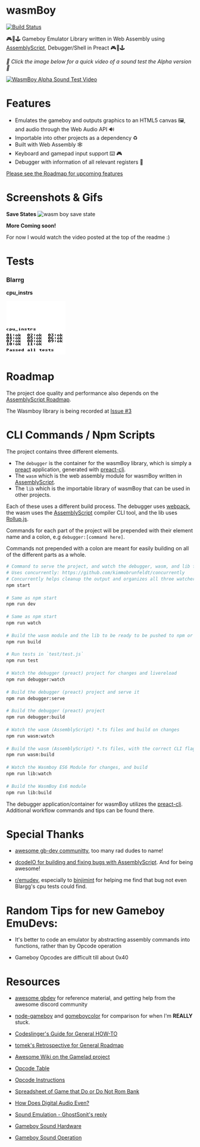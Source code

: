 # wasmBoy

<!--- Badges -->
[![Build Status](https://travis-ci.org/torch2424/wasmBoy.svg?branch=master)](https://travis-ci.org/torch2424/wasmBoy)

<!--- Short Description-->
🎮👾🕹️ Gameboy Emulator Library written in Web Assembly using [AssemblyScript](https://github.com/AssemblyScript/assemblyscript), Debugger/Shell in Preact 🎮👾🕹️


*🎵 Click the image below for a quick video of a sound test the Alpha version 🎵*


[![WasmBoy Alpha Sound Test Video](https://img.youtube.com/vi/LqH495sZ6ns/0.jpg)](https://www.youtube.com/watch?v=LqH495sZ6ns)

# Features

* Emulates the gameboy and outputs graphics to an HTML5 canvas 🖼️, and audio through the Web Audio API 🔊
* Importable into other projects as a dependency ♻️
* Built with Web Assembly 🕸️
* Keyboard and gamepad input support ⌨️ 🎮
* Debugger with information of all relevant registers 🐛

[Please see the Roadmap for upcoming features](#roadmap)

# Screenshots & Gifs

**Save States**
![wasm boy save state](https://user-images.githubusercontent.com/1448289/37084052-45e35e62-21a6-11e8-96d0-539c5649c197.gif)

**More Coming soon!**

For now I would watch the video posted at the top of the readme :)

# Tests

### Blarrg

**cpu_instrs**

![Cpu Instructions all tests passing](./test/testroms/blargg/cpu_instrs.png)

# Roadmap

The project doe quality and performance also depends on the [AssemblyScript Roadmap](https://github.com/AssemblyScript/assemblyscript/wiki/Status-and-Roadmap).

The Wasmboy library is being recorded at [Issue #3](https://github.com/torch2424/wasmBoy/issues/3)

# CLI Commands / Npm Scripts

The project contains three different elements.

* The `debugger` is the container for the wasmBoy library, which is simply a [preact](https://github.com/developit/preact) application, generated with [preact-cli](https://github.com/developit/preact-cli).
* The `wasm` which is the web assembly module for wasmBoy written in [AssemblyScript](https://github.com/AssemblyScript/assemblyscript).
* The `lib` which is the importable library of wasmBoy that can be used in other projects.

Each of these uses a different build process. The debugger uses [webpack](https://webpack.js.org/), the wasm uses the [AssemblyScript](https://github.com/AssemblyScript/assemblyscript) compiler CLI tool, and the lib uses [Rollup.js](https://rollupjs.org/guide/en).

Commands for each part of the project will be prepended with their element name and a colon, e.g `debugger:[command here]`.

Commands not prepended with a colon are meant for easily building on all of the different parts as a whole.

``` bash
# Command to serve the project, and watch the debugger, wasm, and lib for changes
# Uses concurrently: https://github.com/kimmobrunfeldt/concurrently
# Concurrently helps cleanup the output and organizes all three watchers/servers
npm start

# Same as npm start
npm run dev

# Same as npm start
npm run watch

# Build the wasm module and the lib to be ready to be pushed to npm or released
npm run build

# Run tests in `test/test.js`
npm run test

# Watch the debugger (preact) project for changes and livereload
npm run debugger:watch

# Build the debugger (preact) project and serve it
npm run debugger:serve

# Build the debugger (preact) project
npm run debugger:build

# Watch the wasm (AssemblyScript) *.ts files and build on changes
npm run wasm:watch

# Build the wasm (AssemblyScript) *.ts files, with the correct CLI flags
npm run wasm:build

# Watch the Wasmboy ES6 Module for changes, and build
npm run lib:watch

# Build the WasmBoy Es6 module
npm run lib:build
```

The debugger application/container for wasmBoy utilizes the [preact-cli](https://github.com/developit/preact-cli/blob/master/README.md). Additional workflow commands and tips can be found there.

# Special Thanks

* [awesome gb-dev communitty](https://github.com/avivace/awesome-gbdev), too many rad dudes to name!

* [dcodeIO for building and fixing bugs with AssemblyScript](https://github.com/AssemblyScript/assemblyscript). And for being awesome!

* [r/emudev](https://www.reddit.com/r/EmuDev/), especially to [binjimint](https://www.reddit.com/r/EmuDev/comments/7y2bux/gameboy_gb_graphical_bugs_game_writes_zeroes_into/dudlj3w/) for helping me find that bug not even Blargg's cpu tests could find.

# Random Tips for new Gameboy EmuDevs:

* It's better to code an emulator by abstracting assembly commands into functions, rather than by Opcode operation

* Gameboy Opcodes are difficult till about 0x40

# Resources

* [awesome gbdev](https://github.com/avivace/awesome-gbdev) for reference material, and getting help from the awesome discord community

* [node-gameboy](https://github.com/nakardo/node-gameboy) and [gomeboycolor](https://github.com/djhworld/gomeboycolor) for comparison for when I'm **REALLY** stuck.

* [Codeslinger's Guide for General HOW-TO](http://www.codeslinger.co.uk/pages/projects/gameboy.html)

* [tomek's Retrospective for General Roadmap](http://blog.rekawek.eu/2017/02/09/coffee-gb/)

* [Awesome Wiki on the Gamelad project](https://github.com/Dooskington/GameLad/wiki)

* [Opcode Table](http://pastraiser.com/cpu/gameboy/gameboy_opcodes.html)

* [Opcode Instructions](https://rednex.github.io/rgbds/gbz80.7.html)

* [Spreadsheet of Game that Do or Do Not Rom Bank](https://docs.google.com/spreadsheets/d/1cOS__xEj8bBT7cqEDgJcYStKuFAS8mMA4uErx9kA40M/edit#gid=1827536881)

* [How Does Digital Audio Even?](https://www.youtube.com/watch?v=1RIA9U5oXro)

* [Sound Emulation - GhostSonit's reply](https://www.reddit.com/r/EmuDev/comments/5gkwi5/gb_apu_sound_emulation/)

* [Gameboy Sound Hardware](http://gbdev.gg8.se/wiki/articles/Gameboy_sound_hardware)

* [Gameboy Sound Operation](https://gist.github.com/drhelius/3652407)
